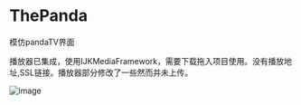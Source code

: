 # ThePanda
模仿pandaTV界面


播放器已集成，使用IJKMediaFramework，需要下载拖入项目使用。没有播放地址,SSL链接。播放器部分修改了一些然而并未上传。


![image](https://github.com/lijs11/ThePanda/blob/master/ThePanda/Other/panda1.gif)  
